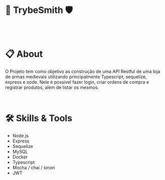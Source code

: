 # :hammer: TrybeSmith :shield:

<br>


 


<br>

# :clipboard: About
O Projeto tem como objetivo as construção de uma API Restful de uma loja de armas medievais utilizando principalmente Typescript, sequelize, express e node.
Nele é possivel fazer login, criar ordens de compra e registrar produtos, alem de listar os mesmos.


<br>

# :hammer_and_wrench: Skills & Tools

- Node.js
- Express
- Sequelize
- MySQL
- Docker
- Typescript
- Mocha / chai / sinon
- JWT

<br>

